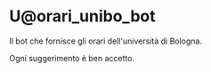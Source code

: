# U@orari_unibo_bot
Il bot che fornisce gli orari dell'università di Bologna.

Ogni suggerimento è ben accetto.
